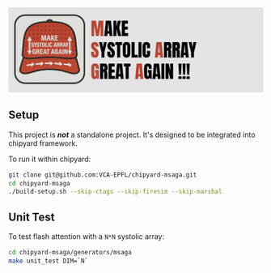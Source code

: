 <!-- <h1>
  <img src="docs/icon.png" alt="logon" width="200" style="vertical-align: middle; margin-right: 8px;" />
  <b style="color:red;">M</b>AKE
  <b style="color:red;">S</b>YSTOLIC
  <b style="color:red;">A</b>RRAY
  <b style="color:red;">G</b>REAT
  <b style="color:red;">A</b>GAIN !!!
</h1> -->
![](docs/msaga.png)
## Setup
This project is **_not_** a standalone project. It's designed to be integrated into chipyard framework.

To run it within chipyard:
```bash
git clone git@github.com:VCA-EPFL/chipyard-msaga.git
cd chipyard-msaga
./build-setup.sh --skip-ctags --skip-firesim --skip-marshal

```
## Unit Test
To test flash attention with a `N*N` systolic array:
```bash
cd chipyard-msaga/generators/msaga
make unit_test DIM=`N`
```
